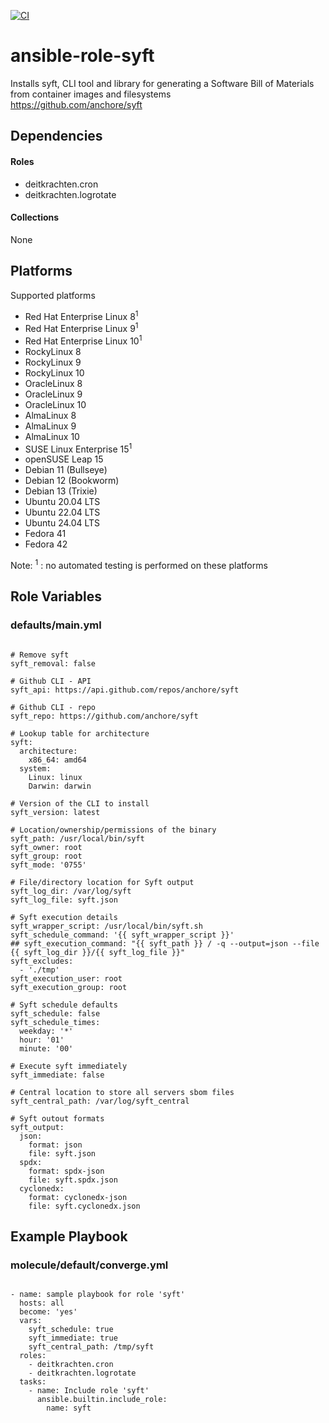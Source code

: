 [![CI](https://github.com/de-it-krachten/ansible-role-syft/workflows/CI/badge.svg?event=push)](https://github.com/de-it-krachten/ansible-role-syft/actions?query=workflow%3ACI)


# ansible-role-syft

Installs syft, CLI tool and library for generating a Software Bill of Materials from container images and filesystems<br>
https://github.com/anchore/syft<br>



## Dependencies

#### Roles
- deitkrachten.cron
- deitkrachten.logrotate

#### Collections
None

## Platforms

Supported platforms

- Red Hat Enterprise Linux 8<sup>1</sup>
- Red Hat Enterprise Linux 9<sup>1</sup>
- Red Hat Enterprise Linux 10<sup>1</sup>
- RockyLinux 8
- RockyLinux 9
- RockyLinux 10
- OracleLinux 8
- OracleLinux 9
- OracleLinux 10
- AlmaLinux 8
- AlmaLinux 9
- AlmaLinux 10
- SUSE Linux Enterprise 15<sup>1</sup>
- openSUSE Leap 15
- Debian 11 (Bullseye)
- Debian 12 (Bookworm)
- Debian 13 (Trixie)
- Ubuntu 20.04 LTS
- Ubuntu 22.04 LTS
- Ubuntu 24.04 LTS
- Fedora 41
- Fedora 42

Note:
<sup>1</sup> : no automated testing is performed on these platforms

## Role Variables
### defaults/main.yml
<pre><code>
# Remove syft
syft_removal: false

# Github CLI - API
syft_api: https://api.github.com/repos/anchore/syft

# Github CLI - repo
syft_repo: https://github.com/anchore/syft

# Lookup table for architecture
syft:
  architecture:
    x86_64: amd64
  system:
    Linux: linux
    Darwin: darwin

# Version of the CLI to install
syft_version: latest

# Location/ownership/permissions of the binary
syft_path: /usr/local/bin/syft
syft_owner: root
syft_group: root
syft_mode: '0755'

# File/directory location for Syft output
syft_log_dir: /var/log/syft
syft_log_file: syft.json

# Syft execution details
syft_wrapper_script: /usr/local/bin/syft.sh
syft_schedule_command: '{{ syft_wrapper_script }}'
## syft_execution_command: "{{ syft_path }} / -q --output=json --file {{ syft_log_dir }}/{{ syft_log_file }}"
syft_excludes:
  - './tmp'
syft_execution_user: root
syft_execution_group: root

# Syft schedule defaults
syft_schedule: false
syft_schedule_times:
  weekday: '*'
  hour: '01'
  minute: '00'

# Execute syft immediately
syft_immediate: false

# Central location to store all servers sbom files
syft_central_path: /var/log/syft_central

# Syft outout formats
syft_output:
  json:
    format: json
    file: syft.json
  spdx:
    format: spdx-json
    file: syft.spdx.json
  cyclonedx:
    format: cyclonedx-json
    file: syft.cyclonedx.json
</pre></code>




## Example Playbook
### molecule/default/converge.yml
<pre><code>
- name: sample playbook for role 'syft'
  hosts: all
  become: 'yes'
  vars:
    syft_schedule: true
    syft_immediate: true
    syft_central_path: /tmp/syft
  roles:
    - deitkrachten.cron
    - deitkrachten.logrotate
  tasks:
    - name: Include role 'syft'
      ansible.builtin.include_role:
        name: syft
</pre></code>
